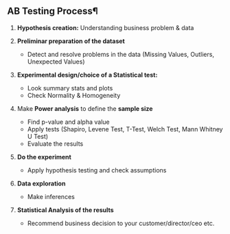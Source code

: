 
## AB Testing Process¶
1. **Hypothesis creation:** Understanding business problem & data

2. **Preliminar preparation of the dataset**
    - Detect and resolve problems in the data (Missing Values, Outliers, Unexpected Values)

3. **Experimental design/choice of a Statistical test:**
    - Look summary stats and plots
    - Check Normality & Homogeneity

4. Make **Power analysis** to define the **sample size**
    - Find p-value and alpha value
    - Apply tests (Shapiro, Levene Test, T-Test, Welch Test, Mann Whitney U Test)
    - Evaluate the results

5. **Do the experiment**
    - Apply hypothesis testing and check assumptions

6. **Data exploration**
    - Make inferences

7. **Statistical Analysis of the results**
    - Recommend business decision to your customer/director/ceo etc.

